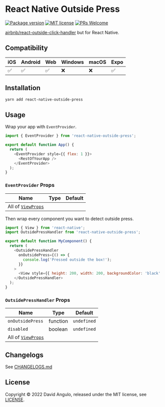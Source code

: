 # React Native Outside Press
[![Package version](https://img.shields.io/npm/v/react-native-outside-press?style=for-the-badge&labelColor=000000)](https://www.npmjs.com/package/react-native-outside-press)
[![MIT license](https://img.shields.io/badge/License-MIT-brightgreen.svg?style=for-the-badge&labelColor=000000)](LICENSE)
[![PRs Welcome](https://img.shields.io/badge/PRs-welcome-hotpink.svg?style=for-the-badge&labelColor=000000)](https://github.com/dcangulo/react-native-outside-press/pulls)

[airbnb/react-outside-click-handler](https://github.com/airbnb/react-outside-click-handler) but for React Native.

## Compatibility
| iOS                | Android            | Web                | Windows | macOS | Expo               |
|--------------------|--------------------|--------------------|---------|-------|--------------------|
| :white_check_mark: | :white_check_mark: | :white_check_mark: | :x:     | :x:   | :white_check_mark: |

## Installation
```bash
yarn add react-native-outside-press
```

## Usage
Wrap your app with `EventProvider`.
```js
import { EventProvider } from 'react-native-outside-press';

export default function App() {
  return (
    <EventProvider style={{ flex: 1 }}>
      <RestOfYourApp />
    </EventProvider>
  );
}
```
### `EventProvider` Props
| **Name** | **Type** | **Default**                             |
|----------|----------|-----------------------------------------|
| All of [`ViewProps`](https://reactnative.dev/docs/view#props) |

Then wrap every component you want to detect outside press.
```js
import { View } from 'react-native';
import OutsidePressHandler from 'react-native-outside-press';

export default function MyComponent() {
  return (
    <OutsidePressHandler
      onOutsidePress={() => {
        console.log('Pressed outside the box!');
      }}
    >
      <View style={{ height: 200, width: 200, backgroundColor: 'black' }} />
    </OutsidePressHandler>
  );
}
```
### `OutsidePressHandler` Props
| **Name**         | **Type** | **Default**                     |
|------------------|----------|---------------------------------|
| `onOutsidePress` | function | `undefined`                     |
| `disabled`       | boolean  | `undefined`                     |
| All of [`ViewProps`](https://reactnative.dev/docs/view#props) |

## Changelogs
See [CHANGELOGS.md](CHANGELOGS.md)

## License
Copyright © 2022 David Angulo, released under the MIT license, see [LICENSE](LICENSE).
